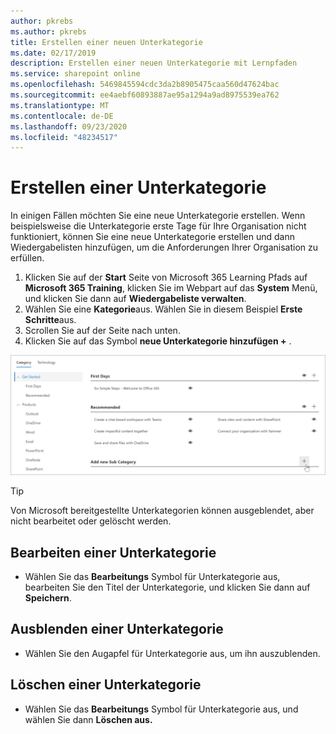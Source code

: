 ```yaml
---
author: pkrebs
ms.author: pkrebs
title: Erstellen einer neuen Unterkategorie
ms.date: 02/17/2019
description: Erstellen einer neuen Unterkategorie mit Lernpfaden
ms.service: sharepoint online
ms.openlocfilehash: 5469845594cdc3da2b8905475caa560d47624bac
ms.sourcegitcommit: ee4aebf60893887ae95a1294a9ad8975539ea762
ms.translationtype: MT
ms.contentlocale: de-DE
ms.lasthandoff: 09/23/2020
ms.locfileid: "48234517"
---
```

# <a name="create-a-subcategory"></a>Erstellen einer Unterkategorie 
In einigen Fällen möchten Sie eine neue Unterkategorie erstellen. Wenn beispielsweise die Unterkategorie erste Tage für Ihre Organisation nicht funktioniert, können Sie eine neue Unterkategorie erstellen und dann Wiedergabelisten hinzufügen, um die Anforderungen Ihrer Organisation zu erfüllen. 

1. Klicken Sie auf der **Start** Seite von Microsoft 365 Learning Pfads auf **Microsoft 365 Training**, klicken Sie im Webpart auf das **System** Menü, und klicken Sie dann auf **Wiedergabeliste verwalten**. 
2. Wählen Sie eine **Kategorie**aus. Wählen Sie in diesem Beispiel **Erste Schritte**aus.  
3. Scrollen Sie auf der Seite nach unten. 
3. Klicken Sie auf das Symbol **neue Unterkategorie hinzufügen +** .  

![cg-newsubcategory.png](media/cg-newsubcategory.png)

> [!TIP]
> Von Microsoft bereitgestellte Unterkategorien können ausgeblendet, aber nicht bearbeitet oder gelöscht werden. 

## <a name="edit-a-subcategory"></a>Bearbeiten einer Unterkategorie
- Wählen Sie das **Bearbeitungs** Symbol für Unterkategorie aus, bearbeiten Sie den Titel der Unterkategorie, und klicken Sie dann auf **Speichern**.

## <a name="hide-a-subcategory"></a>Ausblenden einer Unterkategorie
- Wählen Sie den Augapfel für Unterkategorie aus, um ihn auszublenden. 

## <a name="delete-a-subcategory"></a>Löschen einer Unterkategorie
- Wählen Sie das **Bearbeitungs** Symbol für Unterkategorie aus, und wählen Sie dann **Löschen aus.** 
